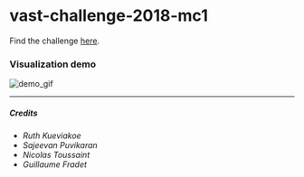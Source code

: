 # vast-challenge-2018-mc1

Find the challenge [here](http://www.vacommunity.org/VAST+Challenge+2018+MC1).

### Visualization demo

![demo_gif](https://raw.githubusercontent.com/guillaumefrd/vast-challenge-2018-mc1/master/demo.gif)

****

##### Credits

- *Ruth Kueviakoe*
- *Sajeevan Puvikaran*
- *Nicolas Toussaint*
- *Guillaume Fradet*
